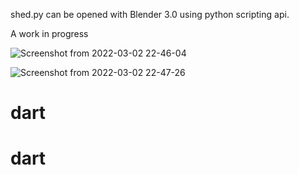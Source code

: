 shed.py can be opened with Blender 3.0 using python scripting api.

A work in progress

![Screenshot from 2022-03-02 22-46-04](https://user-images.githubusercontent.com/17167992/156463498-2a7038f5-26e1-493c-a7b6-a668ef8e3bf5.png)

![Screenshot from 2022-03-02 22-47-26](https://user-images.githubusercontent.com/17167992/156463689-d45a4d2e-8e03-469f-ac3f-bf0a369bd60d.png)
# dart
# dart
